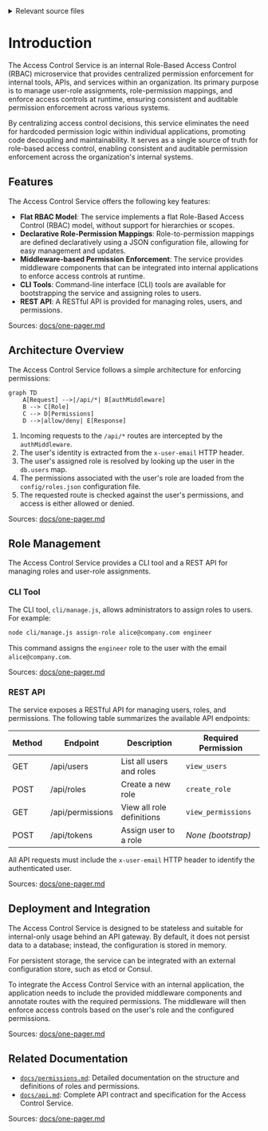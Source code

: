 <details>
<summary>Relevant source files</summary>

The following files were used as context for generating this wiki page:

- [README.md](https://github.com/agattani123/access-control-service/blob/main/README.md)
- [docs/one-pager.md](https://github.com/agattani123/access-control-service/blob/main/docs/one-pager.md)

</details>

# Introduction

The Access Control Service is an internal Role-Based Access Control (RBAC) microservice that provides centralized permission enforcement for internal tools, APIs, and services within an organization. Its primary purpose is to manage user-role assignments, role-permission mappings, and enforce access controls at runtime, ensuring consistent and auditable permission enforcement across various systems.

By centralizing access control decisions, this service eliminates the need for hardcoded permission logic within individual applications, promoting code decoupling and maintainability. It serves as a single source of truth for role-based access control, enabling consistent and auditable permission enforcement across the organization's internal systems.

## Features

The Access Control Service offers the following key features:

- **Flat RBAC Model**: The service implements a flat Role-Based Access Control (RBAC) model, without support for hierarchies or scopes.
- **Declarative Role-Permission Mappings**: Role-to-permission mappings are defined declaratively using a JSON configuration file, allowing for easy management and updates.
- **Middleware-based Permission Enforcement**: The service provides middleware components that can be integrated into internal applications to enforce access controls at runtime.
- **CLI Tools**: Command-line interface (CLI) tools are available for bootstrapping the service and assigning roles to users.
- **REST API**: A RESTful API is provided for managing roles, users, and permissions.

Sources: [docs/one-pager.md](https://github.com/agattani123/access-control-service/blob/main/docs/one-pager.md)

## Architecture Overview

The Access Control Service follows a simple architecture for enforcing permissions:

```mermaid
graph TD
    A[Request] -->|/api/*| B[authMiddleware]
    B --> C[Role]
    C --> D[Permissions]
    D -->|allow/deny| E[Response]
```

1. Incoming requests to the `/api/*` routes are intercepted by the `authMiddleware`.
2. The user's identity is extracted from the `x-user-email` HTTP header.
3. The user's assigned role is resolved by looking up the user in the `db.users` map.
4. The permissions associated with the user's role are loaded from the `config/roles.json` configuration file.
5. The requested route is checked against the user's permissions, and access is either allowed or denied.

Sources: [docs/one-pager.md](https://github.com/agattani123/access-control-service/blob/main/docs/one-pager.md)

## Role Management

The Access Control Service provides a CLI tool and a REST API for managing roles and user-role assignments.

### CLI Tool

The CLI tool, `cli/manage.js`, allows administrators to assign roles to users. For example:

```bash
node cli/manage.js assign-role alice@company.com engineer
```

This command assigns the `engineer` role to the user with the email `alice@company.com`.

Sources: [docs/one-pager.md](https://github.com/agattani123/access-control-service/blob/main/docs/one-pager.md)

### REST API

The service exposes a RESTful API for managing users, roles, and permissions. The following table summarizes the available API endpoints:

| Method | Endpoint         | Description                   | Required Permission |
|--------|------------------|-------------------------------|----------------------|
| GET    | /api/users       | List all users and roles      | `view_users`        |
| POST   | /api/roles       | Create a new role             | `create_role`       |
| GET    | /api/permissions | View all role definitions     | `view_permissions`  |
| POST   | /api/tokens      | Assign user to a role         | *None (bootstrap)*  |

All API requests must include the `x-user-email` HTTP header to identify the authenticated user.

Sources: [docs/one-pager.md](https://github.com/agattani123/access-control-service/blob/main/docs/one-pager.md)

## Deployment and Integration

The Access Control Service is designed to be stateless and suitable for internal-only usage behind an API gateway. By default, it does not persist data to a database; instead, the configuration is stored in memory.

For persistent storage, the service can be integrated with an external configuration store, such as etcd or Consul.

To integrate the Access Control Service with an internal application, the application needs to include the provided middleware components and annotate routes with the required permissions. The middleware will then enforce access controls based on the user's role and the configured permissions.

Sources: [docs/one-pager.md](https://github.com/agattani123/access-control-service/blob/main/docs/one-pager.md)

## Related Documentation

- [`docs/permissions.md`](docs/permissions.md): Detailed documentation on the structure and definitions of roles and permissions.
- [`docs/api.md`](docs/api.md): Complete API contract and specification for the Access Control Service.

Sources: [docs/one-pager.md](https://github.com/agattani123/access-control-service/blob/main/docs/one-pager.md)